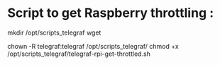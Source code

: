 # Script to get Raspberry throttling :

mkdir /opt/scripts_telegraf
wget 

chown -R telegraf:telegraf /opt/scripts_telegraf/
chmod +x /opt/scripts_telegraf/telegraf-rpi-get-throttled.sh


